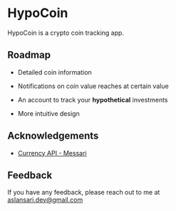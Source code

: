 
# HypoCoin

HypoCoin is a crypto coin tracking app.
## Roadmap

- Detailed coin information

- Notifications on coin value reaches at certain value

- An account to track your **hypothetical** investments

- More intuitive design

## Acknowledgements

- [Currency API - Messari](https://data.messari.io/)


## Feedback

If you have any feedback, please reach out to me at [aslansari.dev@gmail.com](mailto:aslansari.dev@gmail.com)
